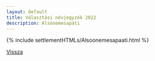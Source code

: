 ```yaml
---
layout: default
title: Választási névjegyzék 2022
description: Alsónemesapáti
---
```


{% include settlementHTMLs/Alsoonemesapaati.html %}

[Vissza](../)
